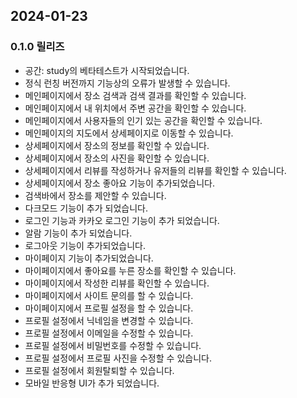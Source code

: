 ## 2024-01-23

### 0.1.0 릴리즈

- 공간: study의 베타테스트가 시작되었습니다.
- 정식 런칭 버전까지 기능상의 오류가 발생할 수 있습니다.
- 메인페이지에서 장소 검색과 검색 결과를 확인할 수 있습니다.
- 메인페이지에서 내 위치에서 주변 공간을 확인할 수 있습니다.
- 메인페이지에서 사용자들의 인기 있는 공간을 확인할 수 있습니다.
- 메인페이지의 지도에서 상세페이지로 이동할 수 있습니다.
- 상세페이지에서 장소의 정보를 확인할 수 있습니다.
- 상세페이지에서 장소의 사진을 확인할 수 있습니다.
- 상세페이지에서 리뷰를 작성하거나 유저들의 리뷰를 확인할 수 있습니다.
- 상세페이지에서 장소 좋아요 기능이 추가되었습니다.
- 검색바에서 장소를 제안할 수 있습니다.
- 다크모드 기능이 추가 되었습니다.
- 로그인 기능과 카카오 로그인 기능이 추가 되었습니다.
- 알람 기능이 추가 되었습니다.
- 로그아웃 기능이 추가되었습니다.
- 마이페이지 기능이 추가되었습니다.
- 마이페이지에서 좋아요를 누른 장소를 확인할 수 있습니다.
- 마이페이지에서 작성한 리뷰를 확인할 수 있습니다.
- 마이페이지에서 사이트 문의를 할 수 있습니다.
- 마이페이지에서 프로필 설정을 할 수 있습니다.
- 프로필 설정에서 닉네임을 변경할 수 있습니다.
- 프로필 설정에서 이메일을 수정할 수 있습니다.
- 프로필 설정에서 비밀번호를 수정할 수 있습니다.
- 프로필 설정에서 프로필 사진을 수정할 수 있습니다.
- 프로필 설정에서 회원탈퇴할 수 있습니다.
- 모바일 반응형 UI가 추가 되었습니다.